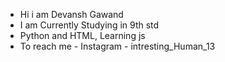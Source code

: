 - Hi i am Devansh Gawand
- I am Currently Studying in 9th std
- Python and HTML, Learning js
- To reach me - Instagram - intresting_Human_13


<!---
tacativeguard13/tacativeguard13 is a ✨ special ✨ repository because its `README.md` (this file) appears on your GitHub profile.
You can click the Preview link to take a look at your changes.
--->
